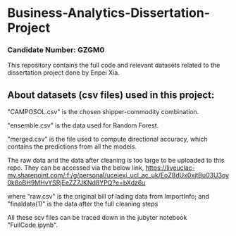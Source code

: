 # Business-Analytics-Dissertation-Project
### Candidate Number: GZGM0

This repository contains the full code and relevant datasets related to the dissertation project done by Enpei Xia.

## About datasets (csv files) used in this project:
"CAMPOSOL.csv" is the chosen shipper-commodity combination.

"ensemble.csv" is the data used for Random Forest. 

"merged.csv" is the file used to compute directional accuracy, which contains the predictions from all the models. 

The raw data and the data after cleaning is too large to be uploaded to this repo. They can be accessed via the below link,
https://liveuclac-my.sharepoint.com/:f:/g/personal/uceiexi_ucl_ac_uk/EoZ8dUx0xjtBu03U3oy0k8oBH9MHvYSRjEeZZ7JKNd8YPQ?e=bXdz6u

where "raw.csv" is the original bill of lading data from ImportInfo; and "finaldata(1)" is the data after the full cleaning steps

All these scv files can be traced down in the jubyter notebook "FullCode.ipynb".
